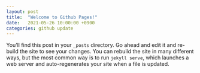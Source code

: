 ```yaml
---
layout: post
title:  "Welcome to Github Pages!"
date:   2021-05-26 10:00:00 +0900
categories: github update
---
```

You’ll find this post in your `_posts` directory. Go ahead and edit it and re-build the site to see your changes. You can rebuild the site in many different ways, but the most common way is to run `jekyll serve`, which launches a web server and auto-regenerates your site when a file is updated.
